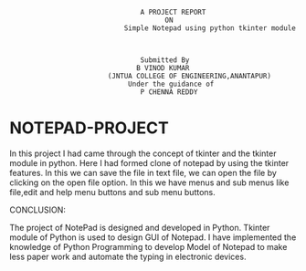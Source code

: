                                     A PROJECT REPORT
                                          ON
                                Simple Notepad using python tkinter module



                                    Submitted By
                                   B VINOD KUMAR
                            (JNTUA COLLEGE OF ENGINEERING,ANANTAPUR)
                                 Under the guidance of
                                    P CHENNA REDDY



# NOTEPAD-PROJECT

In this project I had came through the concept of tkinter and the tkinter module in python. Here I had formed clone of notepad by using the tkinter features. In this we can save the file in text file, we can open the file by clicking on the open file option. In this we have menus and sub menus like file,edit and help menu buttons and sub menu buttons. 

CONCLUSION:

The project of NotePad is designed and developed in Python. Tkinter module of Python is used to design GUI of Notepad. I have
implemented the knowledge of Python Programming to develop Model of Notepad to make less
paper work and automate the typing in electronic devices.
